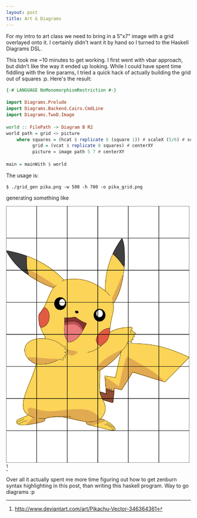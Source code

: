 ```yaml
---
layout: post
title: Art & Diagrams
---
```


For my intro to art class we need to bring in a 5"x7" image with a grid overlayed onto it.
I certainly didn't want it by hand so I turned to the Haskell Diagrams DSL.

This took me ~10 minutes to get working. I first went with vbar approach, but didn't like the way it ended up looking. While I could have spent time fiddling with the line params, I tried a quick hack of actually building the grid out of squares :p. Here's the result:

``` haskell
{-# LANGUAGE NoMonomorphismRestriction #-}

import Diagrams.Prelude
import Diagrams.Backend.Cairo.CmdLine
import Diagrams.TwoD.Image

world :: FilePath -> Diagram B R2
world path = grid <> picture
    where squares = (hcat $ replicate 6 (square 1)) # scaleX (5/6) # scaleY (7/8)
          grid = (vcat $ replicate 8 squares) # centerXY
          picture = image path 5 7 # centerXY

main = mainWith $ world
```

The usage is:
```
$ ./grid_gen pika.png -w 500 -h 700 -o pika_grid.png
```

generating something like

![](/images/pika_grid.png) [^1]

Over all it actually spent me more time figuring out how to get zenburn syntax highlighting in this post, than writing this haskell program. Way to go diagrams :p

[^1]: http://www.deviantart.com/art/Pikachu-Vector-346364361
